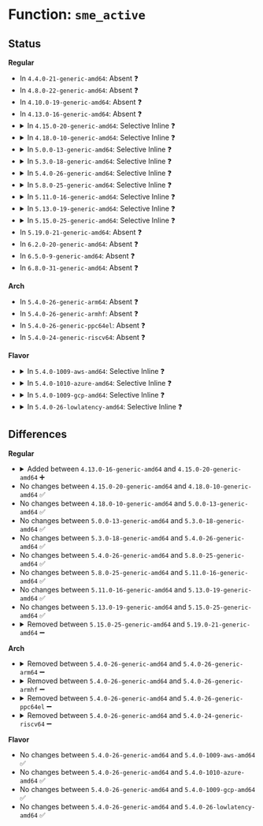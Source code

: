 # Function: <code>sme_active</code>

## Status
<b>Regular</b>
<ul>
<li>
In <code>4.4.0-21-generic-amd64</code>: Absent ❓
</li>
<li>
In <code>4.8.0-22-generic-amd64</code>: Absent ❓
</li>
<li>
In <code>4.10.0-19-generic-amd64</code>: Absent ❓
</li>
<li>
In <code>4.13.0-16-generic-amd64</code>: Absent ❓
</li>
<li>
<details>
<summary>In <code>4.15.0-20-generic-amd64</code>: Selective Inline ❓</summary>

```c
bool sme_active()
```

```json
{
  "name": "sme_active",
  "collision_type": "Unique Global",
  "inline_type": "Selective",
  "funcs": [
    {
      "addr": 18446744071602725264,
      "name": "sme_active",
      "external": true,
      "loc": "arch/x86/mm/mem_encrypt.c:404",
      "file": "arch/x86/mm/mem_encrypt.c",
      "inline": "not declared, inlined",
      "caller_inline": [
        "arch/x86/mm/mem_encrypt.c:sme_unmap_bootdata",
        "arch/x86/mm/mem_encrypt.c:sme_map_bootdata"
      ],
      "caller_func": [
        "arch/x86/realmode/init.c:init_real_mode",
        "arch/x86/realmode/init.c:init_real_mode",
        "arch/x86/kernel/machine_kexec_64.c:machine_kexec",
        "arch/x86/kernel/pci-swiotlb.c:pci_swiotlb_detect_4gb",
        "arch/x86/mm/ioremap.c:early_memremap_pgprot_adjust",
        "arch/x86/mm/mem_encrypt.c:sme_encrypt_kernel",
        "lib/swiotlb.c:swiotlb_tbl_map_single",
        "drivers/pci/endpoint/pci-epc-core.c:__pci_epc_create",
        "drivers/pci/endpoint/pci-epc-core.c:pci_epc_add_epf",
        "drivers/virtio/virtio_mmio.c:virtio_mmio_probe",
        "drivers/virtio/virtio_mmio.c:virtio_mmio_probe",
        "drivers/virtio/virtio_mmio.c:virtio_mmio_probe",
        "drivers/virtio/virtio_mmio.c:virtio_mmio_probe",
        "drivers/virtio/virtio_mmio.c:virtio_mmio_probe",
        "drivers/virtio/virtio_mmio.c:virtio_mmio_probe",
        "drivers/virtio/virtio_mmio.c:virtio_mmio_probe",
        "drivers/virtio/virtio_mmio.c:virtio_mmio_probe",
        "drivers/virtio/virtio_pci_modern.c:virtio_pci_modern_probe",
        "drivers/virtio/virtio_pci_modern.c:virtio_pci_modern_probe",
        "drivers/virtio/virtio_pci_modern.c:virtio_pci_modern_probe",
        "drivers/virtio/virtio_pci_modern.c:virtio_pci_modern_probe",
        "drivers/virtio/virtio_pci_modern.c:virtio_pci_modern_probe",
        "drivers/virtio/virtio_pci_legacy.c:virtio_pci_legacy_probe",
        "drivers/virtio/virtio_pci_legacy.c:virtio_pci_legacy_probe",
        "drivers/virtio/virtio_pci_legacy.c:virtio_pci_legacy_probe",
        "drivers/virtio/virtio_pci_legacy.c:virtio_pci_legacy_probe",
        "drivers/virtio/virtio_pci_legacy.c:virtio_pci_legacy_probe",
        "drivers/char/agp/intel-gtt.c:intel_gmch_probe",
        "drivers/char/agp/intel-gtt.c:intel_gmch_probe",
        "drivers/ata/libata-sff.c:ata_pci_bmdma_init",
        "drivers/ata/libata-sff.c:ata_pci_bmdma_init",
        "drivers/usb/dwc2/platform.c:dwc2_driver_probe",
        "drivers/usb/dwc2/hcd.c:dwc2_hcd_init",
        "drivers/usb/dwc2/hcd.c:dwc2_hcd_init",
        "drivers/usb/host/ehci-pci.c:ehci_pci_setup",
        "drivers/usb/host/ehci-platform.c:ehci_platform_probe",
        "drivers/usb/host/ehci-platform.c:ehci_platform_probe",
        "drivers/usb/host/ohci-platform.c:ohci_platform_probe",
        "drivers/usb/host/ohci-platform.c:ohci_platform_probe",
        "drivers/usb/host/xhci.c:xhci_gen_setup",
        "drivers/usb/host/xhci.c:xhci_gen_setup",
        "drivers/usb/host/xhci.c:xhci_gen_setup",
        "drivers/usb/host/xhci.c:xhci_gen_setup"
      ]
    }
  ],
  "symbols": [
    {
      "addr": 18446744071579370128,
      "name": "sme_active",
      "section": ".text",
      "bind": "STB_GLOBAL",
      "size": 28
    }
  ]
}
```
</details>
</li>
<li>
<details>
<summary>In <code>4.18.0-10-generic-amd64</code>: Selective Inline ❓</summary>

```c
bool sme_active()
```

```json
{
  "name": "sme_active",
  "collision_type": "Unique Global",
  "inline_type": "Selective",
  "funcs": [
    {
      "addr": 18446744071602896740,
      "name": "sme_active",
      "external": true,
      "loc": "arch/x86/mm/mem_encrypt.c:338",
      "file": "arch/x86/mm/mem_encrypt.c",
      "inline": "not declared, inlined",
      "caller_inline": [
        "arch/x86/mm/mem_encrypt.c:sme_unmap_bootdata",
        "arch/x86/mm/mem_encrypt.c:sme_map_bootdata"
      ],
      "caller_func": [
        "arch/x86/realmode/init.c:init_real_mode",
        "arch/x86/realmode/init.c:init_real_mode",
        "arch/x86/kernel/machine_kexec_64.c:machine_kexec",
        "arch/x86/kernel/pci-swiotlb.c:pci_swiotlb_detect_4gb",
        "arch/x86/mm/ioremap.c:early_memremap_pgprot_adjust",
        "arch/x86/mm/mem_encrypt_identity.c:sme_encrypt_kernel",
        "kernel/dma/swiotlb.c:swiotlb_tbl_map_single",
        "drivers/virtio/virtio_mmio.c:virtio_mmio_probe",
        "drivers/virtio/virtio_mmio.c:virtio_mmio_probe",
        "drivers/virtio/virtio_mmio.c:virtio_mmio_probe",
        "drivers/virtio/virtio_mmio.c:virtio_mmio_probe",
        "drivers/virtio/virtio_mmio.c:virtio_mmio_probe",
        "drivers/virtio/virtio_mmio.c:virtio_mmio_probe",
        "drivers/virtio/virtio_mmio.c:virtio_mmio_probe",
        "drivers/virtio/virtio_mmio.c:virtio_mmio_probe",
        "drivers/virtio/virtio_pci_modern.c:virtio_pci_modern_probe",
        "drivers/virtio/virtio_pci_modern.c:virtio_pci_modern_probe",
        "drivers/virtio/virtio_pci_modern.c:virtio_pci_modern_probe",
        "drivers/virtio/virtio_pci_modern.c:virtio_pci_modern_probe",
        "drivers/virtio/virtio_pci_modern.c:virtio_pci_modern_probe",
        "drivers/virtio/virtio_pci_legacy.c:virtio_pci_legacy_probe",
        "drivers/virtio/virtio_pci_legacy.c:virtio_pci_legacy_probe",
        "drivers/virtio/virtio_pci_legacy.c:virtio_pci_legacy_probe",
        "drivers/virtio/virtio_pci_legacy.c:virtio_pci_legacy_probe",
        "drivers/virtio/virtio_pci_legacy.c:virtio_pci_legacy_probe",
        "drivers/char/agp/intel-gtt.c:intel_gmch_probe",
        "drivers/char/agp/intel-gtt.c:intel_gmch_probe",
        "drivers/iommu/amd_iommu_init.c:amd_iommu_detect",
        "drivers/ata/libata-sff.c:ata_pci_bmdma_init",
        "drivers/ata/libata-sff.c:ata_pci_bmdma_init",
        "drivers/usb/dwc2/platform.c:dwc2_driver_probe",
        "drivers/usb/dwc2/hcd.c:dwc2_hcd_init",
        "drivers/usb/dwc2/hcd.c:dwc2_hcd_init",
        "drivers/usb/host/ehci-pci.c:ehci_pci_setup",
        "drivers/usb/host/ehci-platform.c:ehci_platform_probe",
        "drivers/usb/host/ehci-platform.c:ehci_platform_probe",
        "drivers/usb/host/ohci-platform.c:ohci_platform_probe",
        "drivers/usb/host/ohci-platform.c:ohci_platform_probe",
        "drivers/usb/host/xhci.c:xhci_gen_setup",
        "drivers/usb/host/xhci.c:xhci_gen_setup",
        "drivers/usb/host/xhci.c:xhci_gen_setup",
        "drivers/usb/host/xhci.c:xhci_gen_setup",
        "drivers/i2c/busses/i2c-amd-pci-mp2.c:amd_mp2_pci_probe",
        "drivers/i2c/busses/i2c-amd-pci-mp2.c:amd_mp2_pci_probe",
        "drivers/i2c/busses/i2c-amd-pci-mp2.c:amd_mp2_pci_probe",
        "drivers/i2c/busses/i2c-amd-pci-mp2.c:amd_mp2_pci_probe"
      ]
    }
  ],
  "symbols": [
    {
      "addr": 18446744071579383648,
      "name": "sme_active",
      "section": ".text",
      "bind": "STB_GLOBAL",
      "size": 23
    }
  ]
}
```
</details>
</li>
<li>
<details>
<summary>In <code>5.0.0-13-generic-amd64</code>: Selective Inline ❓</summary>

```c
bool sme_active()
```

```json
{
  "name": "sme_active",
  "collision_type": "Unique Global",
  "inline_type": "Selective",
  "funcs": [
    {
      "addr": 18446744071604694049,
      "name": "sme_active",
      "external": true,
      "loc": "arch/x86/mm/mem_encrypt.c:338",
      "file": "arch/x86/mm/mem_encrypt.c",
      "inline": "not declared, inlined",
      "caller_inline": [
        "arch/x86/mm/mem_encrypt.c:sme_unmap_bootdata",
        "arch/x86/mm/mem_encrypt.c:sme_map_bootdata"
      ],
      "caller_func": [
        "arch/x86/realmode/init.c:init_real_mode",
        "arch/x86/realmode/init.c:init_real_mode",
        "arch/x86/kernel/machine_kexec_64.c:machine_kexec",
        "arch/x86/kernel/pci-swiotlb.c:pci_swiotlb_detect_4gb",
        "arch/x86/mm/ioremap.c:early_memremap_pgprot_adjust",
        "arch/x86/mm/mem_encrypt_identity.c:sme_encrypt_kernel",
        "kernel/dma/mapping.c:dma_set_coherent_mask",
        "kernel/dma/mapping.c:dma_set_mask",
        "kernel/dma/swiotlb.c:swiotlb_tbl_map_single",
        "fs/proc/vmcore.c:read_vmcore",
        "fs/proc/vmcore.c:elfcorehdr_read_notes",
        "drivers/iommu/amd_iommu_init.c:amd_iommu_detect",
        "drivers/iommu/amd_iommu_init.c:early_enable_iommus"
      ]
    }
  ],
  "symbols": [
    {
      "addr": 18446744071579411504,
      "name": "sme_active",
      "section": ".text",
      "bind": "STB_GLOBAL",
      "size": 23
    }
  ]
}
```
</details>
</li>
<li>
<details>
<summary>In <code>5.3.0-18-generic-amd64</code>: Selective Inline ❓</summary>

```c
bool sme_active()
```

```json
{
  "name": "sme_active",
  "collision_type": "Unique Global",
  "inline_type": "Selective",
  "funcs": [
    {
      "addr": 18446744071604794067,
      "name": "sme_active",
      "external": true,
      "loc": "arch/x86/mm/mem_encrypt.c:343",
      "file": "arch/x86/mm/mem_encrypt.c",
      "inline": "not declared, inlined",
      "caller_inline": [
        "arch/x86/mm/mem_encrypt.c:sme_unmap_bootdata",
        "arch/x86/mm/mem_encrypt.c:sme_map_bootdata"
      ],
      "caller_func": [
        "arch/x86/realmode/init.c:init_real_mode",
        "arch/x86/realmode/init.c:init_real_mode",
        "arch/x86/kernel/machine_kexec_64.c:machine_kexec",
        "arch/x86/kernel/pci-swiotlb.c:pci_swiotlb_detect_4gb",
        "arch/x86/mm/ioremap.c:early_memremap_pgprot_adjust",
        "arch/x86/mm/mem_encrypt_identity.c:sme_encrypt_kernel",
        "kernel/dma/mapping.c:dma_set_coherent_mask",
        "kernel/dma/mapping.c:dma_set_mask",
        "kernel/dma/swiotlb.c:swiotlb_tbl_map_single",
        "drivers/iommu/amd_iommu_init.c:amd_iommu_detect",
        "drivers/iommu/amd_iommu_init.c:early_enable_iommus"
      ]
    }
  ],
  "symbols": [
    {
      "addr": 18446744071579427264,
      "name": "sme_active",
      "section": ".text",
      "bind": "STB_GLOBAL",
      "size": 23
    }
  ]
}
```
</details>
</li>
<li>
<details>
<summary>In <code>5.4.0-26-generic-amd64</code>: Selective Inline ❓</summary>

```c
bool sme_active()
```

```json
{
  "name": "sme_active",
  "collision_type": "Unique Global",
  "inline_type": "Selective",
  "funcs": [
    {
      "addr": 18446744071604819790,
      "name": "sme_active",
      "external": true,
      "loc": "arch/x86/mm/mem_encrypt.c:343",
      "file": "arch/x86/mm/mem_encrypt.c",
      "inline": "not declared, inlined",
      "caller_inline": [
        "arch/x86/mm/mem_encrypt.c:sme_unmap_bootdata",
        "arch/x86/mm/mem_encrypt.c:sme_map_bootdata"
      ],
      "caller_func": [
        "arch/x86/realmode/init.c:init_real_mode",
        "arch/x86/realmode/init.c:init_real_mode",
        "arch/x86/kernel/machine_kexec_64.c:machine_kexec",
        "arch/x86/kernel/pci-swiotlb.c:pci_swiotlb_detect_4gb",
        "arch/x86/mm/ioremap.c:early_memremap_pgprot_adjust",
        "arch/x86/mm/mem_encrypt_identity.c:sme_encrypt_kernel",
        "drivers/iommu/amd_iommu_init.c:amd_iommu_detect",
        "drivers/iommu/amd_iommu_init.c:early_enable_iommus"
      ]
    }
  ],
  "symbols": [
    {
      "addr": 18446744071579430432,
      "name": "sme_active",
      "section": ".text",
      "bind": "STB_GLOBAL",
      "size": 23
    }
  ]
}
```
</details>
</li>
<li>
<details>
<summary>In <code>5.8.0-25-generic-amd64</code>: Selective Inline ❓</summary>

```c
bool sme_active()
```

```json
{
  "name": "sme_active",
  "collision_type": "Unique Global",
  "inline_type": "Selective",
  "funcs": [
    {
      "addr": 18446744071609157955,
      "name": "sme_active",
      "external": true,
      "loc": "arch/x86/mm/mem_encrypt.c:343",
      "file": "arch/x86/mm/mem_encrypt.c",
      "inline": "not declared, inlined",
      "caller_inline": [
        "arch/x86/mm/mem_encrypt.c:sme_unmap_bootdata",
        "arch/x86/mm/mem_encrypt.c:sme_map_bootdata"
      ],
      "caller_func": [
        "arch/x86/realmode/init.c:setup_real_mode",
        "arch/x86/realmode/init.c:setup_real_mode",
        "arch/x86/kernel/machine_kexec_64.c:machine_kexec",
        "arch/x86/kernel/pci-swiotlb.c:pci_swiotlb_detect_4gb",
        "arch/x86/mm/ioremap.c:early_memremap_pgprot_adjust",
        "arch/x86/mm/mem_encrypt_identity.c:sme_encrypt_kernel",
        "drivers/iommu/amd/init.c:amd_iommu_detect",
        "drivers/iommu/amd/init.c:copy_device_table"
      ]
    }
  ],
  "symbols": [
    {
      "addr": 18446744071579455952,
      "name": "sme_active",
      "section": ".text",
      "bind": "STB_GLOBAL",
      "size": 23
    }
  ]
}
```
</details>
</li>
<li>
<details>
<summary>In <code>5.11.0-16-generic-amd64</code>: Selective Inline ❓</summary>

```c
bool sme_active()
```

```json
{
  "name": "sme_active",
  "collision_type": "Unique Global",
  "inline_type": "Selective",
  "funcs": [
    {
      "addr": 18446744071579452620,
      "name": "sme_active",
      "external": true,
      "loc": "arch/x86/mm/mem_encrypt.c:376",
      "file": "arch/x86/mm/mem_encrypt.c",
      "inline": "not declared, inlined",
      "caller_inline": [
        "arch/x86/mm/mem_encrypt.c:force_dma_unencrypted",
        "arch/x86/mm/mem_encrypt.c:mem_encrypt_init",
        "arch/x86/mm/mem_encrypt.c:sme_unmap_bootdata",
        "arch/x86/mm/mem_encrypt.c:sme_map_bootdata"
      ],
      "caller_func": [
        "arch/x86/realmode/init.c:setup_real_mode",
        "arch/x86/realmode/init.c:setup_real_mode",
        "arch/x86/kernel/machine_kexec_64.c:machine_kexec",
        "arch/x86/kernel/pci-swiotlb.c:pci_swiotlb_detect_4gb",
        "arch/x86/mm/ioremap.c:early_memremap_pgprot_adjust",
        "arch/x86/mm/mem_encrypt_identity.c:sme_encrypt_kernel",
        "drivers/iommu/amd/init.c:amd_iommu_detect",
        "drivers/iommu/amd/init.c:copy_device_table"
      ]
    }
  ],
  "symbols": [
    {
      "addr": 18446744071579452576,
      "name": "sme_active",
      "section": ".text",
      "bind": "STB_GLOBAL",
      "size": 23
    }
  ]
}
```
</details>
</li>
<li>
<details>
<summary>In <code>5.13.0-19-generic-amd64</code>: Selective Inline ❓</summary>

```c
bool sme_active()
```

```json
{
  "name": "sme_active",
  "collision_type": "Unique Global",
  "inline_type": "Selective",
  "funcs": [
    {
      "addr": 18446744071579455036,
      "name": "sme_active",
      "external": true,
      "loc": "arch/x86/mm/mem_encrypt.c:380",
      "file": "arch/x86/mm/mem_encrypt.c",
      "inline": "not declared, inlined",
      "caller_inline": [
        "arch/x86/mm/mem_encrypt.c:force_dma_unencrypted",
        "arch/x86/mm/mem_encrypt.c:mem_encrypt_init",
        "arch/x86/mm/mem_encrypt.c:sme_unmap_bootdata",
        "arch/x86/mm/mem_encrypt.c:sme_map_bootdata"
      ],
      "caller_func": [
        "arch/x86/realmode/init.c:setup_real_mode",
        "arch/x86/realmode/init.c:setup_real_mode",
        "arch/x86/kernel/machine_kexec_64.c:machine_kexec",
        "arch/x86/kernel/pci-swiotlb.c:pci_swiotlb_detect_4gb",
        "arch/x86/mm/ioremap.c:early_memremap_pgprot_adjust",
        "arch/x86/mm/mem_encrypt_identity.c:sme_encrypt_kernel",
        "drivers/iommu/amd/init.c:amd_iommu_detect",
        "drivers/iommu/amd/init.c:copy_device_table"
      ]
    }
  ],
  "symbols": [
    {
      "addr": 18446744071579454992,
      "name": "sme_active",
      "section": ".text",
      "bind": "STB_GLOBAL",
      "size": 26
    }
  ]
}
```
</details>
</li>
<li>
<details>
<summary>In <code>5.15.0-25-generic-amd64</code>: Selective Inline ❓</summary>

```c
bool sme_active()
```

```json
{
  "name": "sme_active",
  "collision_type": "Unique Global",
  "inline_type": "Selective",
  "funcs": [
    {
      "addr": 18446744071579520444,
      "name": "sme_active",
      "external": true,
      "loc": "arch/x86/mm/mem_encrypt.c:381",
      "file": "arch/x86/mm/mem_encrypt.c",
      "inline": "not declared, inlined",
      "caller_inline": [
        "arch/x86/mm/mem_encrypt.c:force_dma_unencrypted",
        "arch/x86/mm/mem_encrypt.c:mem_encrypt_init",
        "arch/x86/mm/mem_encrypt.c:sme_unmap_bootdata",
        "arch/x86/mm/mem_encrypt.c:sme_map_bootdata"
      ],
      "caller_func": [
        "arch/x86/realmode/init.c:setup_real_mode",
        "arch/x86/realmode/init.c:setup_real_mode",
        "arch/x86/kernel/machine_kexec_64.c:machine_kexec",
        "arch/x86/kernel/pci-swiotlb.c:pci_swiotlb_detect_4gb",
        "arch/x86/mm/ioremap.c:early_memremap_pgprot_adjust",
        "arch/x86/mm/mem_encrypt_identity.c:sme_encrypt_kernel",
        "drivers/iommu/amd/init.c:amd_iommu_detect",
        "drivers/iommu/amd/init.c:copy_device_table"
      ]
    }
  ],
  "symbols": [
    {
      "addr": 18446744071579520400,
      "name": "sme_active",
      "section": ".text",
      "bind": "STB_GLOBAL",
      "size": 26
    }
  ]
}
```
</details>
</li>
<li>
In <code>5.19.0-21-generic-amd64</code>: Absent ❓
</li>
<li>
In <code>6.2.0-20-generic-amd64</code>: Absent ❓
</li>
<li>
In <code>6.5.0-9-generic-amd64</code>: Absent ❓
</li>
<li>
In <code>6.8.0-31-generic-amd64</code>: Absent ❓
</li>
</ul>
<b>Arch</b>
<ul>
<li>
In <code>5.4.0-26-generic-arm64</code>: Absent ❓
</li>
<li>
In <code>5.4.0-26-generic-armhf</code>: Absent ❓
</li>
<li>
In <code>5.4.0-26-generic-ppc64el</code>: Absent ❓
</li>
<li>
In <code>5.4.0-24-generic-riscv64</code>: Absent ❓
</li>
</ul>
<b>Flavor</b>
<ul>
<li>
<details>
<summary>In <code>5.4.0-1009-aws-amd64</code>: Selective Inline ❓</summary>

```c
bool sme_active()
```

```json
{
  "name": "sme_active",
  "collision_type": "Unique Global",
  "inline_type": "Selective",
  "funcs": [
    {
      "addr": 18446744071604733670,
      "name": "sme_active",
      "external": true,
      "loc": "arch/x86/mm/mem_encrypt.c:343",
      "file": "arch/x86/mm/mem_encrypt.c",
      "inline": "not declared, inlined",
      "caller_inline": [
        "arch/x86/mm/mem_encrypt.c:sme_unmap_bootdata",
        "arch/x86/mm/mem_encrypt.c:sme_map_bootdata"
      ],
      "caller_func": [
        "arch/x86/realmode/init.c:init_real_mode",
        "arch/x86/realmode/init.c:init_real_mode",
        "arch/x86/kernel/machine_kexec_64.c:machine_kexec",
        "arch/x86/kernel/pci-swiotlb.c:pci_swiotlb_detect_4gb",
        "arch/x86/mm/ioremap.c:early_memremap_pgprot_adjust",
        "arch/x86/mm/mem_encrypt_identity.c:sme_encrypt_kernel",
        "drivers/iommu/amd_iommu_init.c:amd_iommu_detect",
        "drivers/iommu/amd_iommu_init.c:early_enable_iommus"
      ]
    }
  ],
  "symbols": [
    {
      "addr": 18446744071579426272,
      "name": "sme_active",
      "section": ".text",
      "bind": "STB_GLOBAL",
      "size": 23
    }
  ]
}
```
</details>
</li>
<li>
<details>
<summary>In <code>5.4.0-1010-azure-amd64</code>: Selective Inline ❓</summary>

```c
bool sme_active()
```

```json
{
  "name": "sme_active",
  "collision_type": "Unique Global",
  "inline_type": "Selective",
  "funcs": [
    {
      "addr": 18446744071604701291,
      "name": "sme_active",
      "external": true,
      "loc": "arch/x86/mm/mem_encrypt.c:343",
      "file": "arch/x86/mm/mem_encrypt.c",
      "inline": "not declared, inlined",
      "caller_inline": [
        "arch/x86/mm/mem_encrypt.c:sme_unmap_bootdata",
        "arch/x86/mm/mem_encrypt.c:sme_map_bootdata"
      ],
      "caller_func": [
        "arch/x86/realmode/init.c:init_real_mode",
        "arch/x86/realmode/init.c:init_real_mode",
        "arch/x86/kernel/machine_kexec_64.c:machine_kexec",
        "arch/x86/kernel/pci-swiotlb.c:pci_swiotlb_detect_4gb",
        "arch/x86/mm/ioremap.c:early_memremap_pgprot_adjust",
        "arch/x86/mm/mem_encrypt_identity.c:sme_encrypt_kernel",
        "drivers/iommu/amd_iommu_init.c:amd_iommu_detect",
        "drivers/iommu/amd_iommu_init.c:early_enable_iommus"
      ]
    }
  ],
  "symbols": [
    {
      "addr": 18446744071579355376,
      "name": "sme_active",
      "section": ".text",
      "bind": "STB_GLOBAL",
      "size": 23
    }
  ]
}
```
</details>
</li>
<li>
<details>
<summary>In <code>5.4.0-1009-gcp-amd64</code>: Selective Inline ❓</summary>

```c
bool sme_active()
```

```json
{
  "name": "sme_active",
  "collision_type": "Unique Global",
  "inline_type": "Selective",
  "funcs": [
    {
      "addr": 18446744071604811237,
      "name": "sme_active",
      "external": true,
      "loc": "arch/x86/mm/mem_encrypt.c:343",
      "file": "arch/x86/mm/mem_encrypt.c",
      "inline": "not declared, inlined",
      "caller_inline": [
        "arch/x86/mm/mem_encrypt.c:sme_unmap_bootdata",
        "arch/x86/mm/mem_encrypt.c:sme_map_bootdata"
      ],
      "caller_func": [
        "arch/x86/realmode/init.c:init_real_mode",
        "arch/x86/realmode/init.c:init_real_mode",
        "arch/x86/kernel/machine_kexec_64.c:machine_kexec",
        "arch/x86/kernel/pci-swiotlb.c:pci_swiotlb_detect_4gb",
        "arch/x86/mm/ioremap.c:early_memremap_pgprot_adjust",
        "arch/x86/mm/mem_encrypt_identity.c:sme_encrypt_kernel",
        "drivers/iommu/amd_iommu_init.c:amd_iommu_detect",
        "drivers/iommu/amd_iommu_init.c:early_enable_iommus"
      ]
    }
  ],
  "symbols": [
    {
      "addr": 18446744071579426192,
      "name": "sme_active",
      "section": ".text",
      "bind": "STB_GLOBAL",
      "size": 23
    }
  ]
}
```
</details>
</li>
<li>
<details>
<summary>In <code>5.4.0-26-lowlatency-amd64</code>: Selective Inline ❓</summary>

```c
bool sme_active()
```

```json
{
  "name": "sme_active",
  "collision_type": "Unique Global",
  "inline_type": "Selective",
  "funcs": [
    {
      "addr": 18446744071604823947,
      "name": "sme_active",
      "external": true,
      "loc": "arch/x86/mm/mem_encrypt.c:343",
      "file": "arch/x86/mm/mem_encrypt.c",
      "inline": "not declared, inlined",
      "caller_inline": [
        "arch/x86/mm/mem_encrypt.c:sme_unmap_bootdata",
        "arch/x86/mm/mem_encrypt.c:sme_map_bootdata"
      ],
      "caller_func": [
        "arch/x86/realmode/init.c:init_real_mode",
        "arch/x86/realmode/init.c:init_real_mode",
        "arch/x86/kernel/machine_kexec_64.c:machine_kexec",
        "arch/x86/kernel/pci-swiotlb.c:pci_swiotlb_detect_4gb",
        "arch/x86/mm/ioremap.c:early_memremap_pgprot_adjust",
        "arch/x86/mm/mem_encrypt_identity.c:sme_encrypt_kernel",
        "drivers/iommu/amd_iommu_init.c:amd_iommu_detect",
        "drivers/iommu/amd_iommu_init.c:early_enable_iommus"
      ]
    }
  ],
  "symbols": [
    {
      "addr": 18446744071579435376,
      "name": "sme_active",
      "section": ".text",
      "bind": "STB_GLOBAL",
      "size": 23
    }
  ]
}
```
</details>
</li>
</ul>

## Differences
<b>Regular</b>
<ul>
<li>
<details>
<summary>Added between <code>4.13.0-16-generic-amd64</code> and <code>4.15.0-20-generic-amd64</code> ➕</summary>

```c
bool sme_active()
```
</details>
</li>
<li>
No changes between <code>4.15.0-20-generic-amd64</code> and <code>4.18.0-10-generic-amd64</code> ✅
</li>
<li>
No changes between <code>4.18.0-10-generic-amd64</code> and <code>5.0.0-13-generic-amd64</code> ✅
</li>
<li>
No changes between <code>5.0.0-13-generic-amd64</code> and <code>5.3.0-18-generic-amd64</code> ✅
</li>
<li>
No changes between <code>5.3.0-18-generic-amd64</code> and <code>5.4.0-26-generic-amd64</code> ✅
</li>
<li>
No changes between <code>5.4.0-26-generic-amd64</code> and <code>5.8.0-25-generic-amd64</code> ✅
</li>
<li>
No changes between <code>5.8.0-25-generic-amd64</code> and <code>5.11.0-16-generic-amd64</code> ✅
</li>
<li>
No changes between <code>5.11.0-16-generic-amd64</code> and <code>5.13.0-19-generic-amd64</code> ✅
</li>
<li>
No changes between <code>5.13.0-19-generic-amd64</code> and <code>5.15.0-25-generic-amd64</code> ✅
</li>
<li>
<details>
<summary>Removed between <code>5.15.0-25-generic-amd64</code> and <code>5.19.0-21-generic-amd64</code> ➖</summary>

```c
bool sme_active()
```
</details>
</li>
</ul>
<b>Arch</b>
<ul>
<li>
<details>
<summary>Removed between <code>5.4.0-26-generic-amd64</code> and <code>5.4.0-26-generic-arm64</code> ➖</summary>

```c
bool sme_active()
```
</details>
</li>
<li>
<details>
<summary>Removed between <code>5.4.0-26-generic-amd64</code> and <code>5.4.0-26-generic-armhf</code> ➖</summary>

```c
bool sme_active()
```
</details>
</li>
<li>
<details>
<summary>Removed between <code>5.4.0-26-generic-amd64</code> and <code>5.4.0-26-generic-ppc64el</code> ➖</summary>

```c
bool sme_active()
```
</details>
</li>
<li>
<details>
<summary>Removed between <code>5.4.0-26-generic-amd64</code> and <code>5.4.0-24-generic-riscv64</code> ➖</summary>

```c
bool sme_active()
```
</details>
</li>
</ul>
<b>Flavor</b>
<ul>
<li>
No changes between <code>5.4.0-26-generic-amd64</code> and <code>5.4.0-1009-aws-amd64</code> ✅
</li>
<li>
No changes between <code>5.4.0-26-generic-amd64</code> and <code>5.4.0-1010-azure-amd64</code> ✅
</li>
<li>
No changes between <code>5.4.0-26-generic-amd64</code> and <code>5.4.0-1009-gcp-amd64</code> ✅
</li>
<li>
No changes between <code>5.4.0-26-generic-amd64</code> and <code>5.4.0-26-lowlatency-amd64</code> ✅
</li>
</ul>
